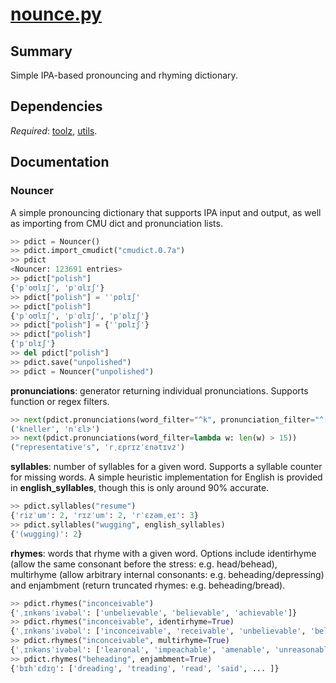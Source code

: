 # [nounce.py](nounce.py)

## Summary 
Simple IPA-based pronouncing and rhyming dictionary. 

## Dependencies
*Required*: [toolz](http://toolz.readthedocs.io/en/latest/index.html), [utils](utils.md).

## Documentation

### Nouncer

A simple pronouncing dictionary that supports IPA input and output, as well as importing from CMU dict and pronunciation lists.

```python
>> pdict = Nouncer()
>> pdict.import_cmudict("cmudict.0.7a")
>> pdict
<Nouncer: 123691 entries>
>> pdict["polish"]
{'pˈoʊlɪʃ', 'pˈɑlɪʃ'}
>> pdict["polish"] = 'ˈpɒlɪʃ'
>> pdict["polish"]
{'pˈoʊlɪʃ', 'pˈɑlɪʃ', 'pˈɒlɪʃ'}
>> pdict["polish"] = {'ˈpɒlɪʃ'}
>> pdict["polish"]
{'pˈɒlɪʃ'}
>> del pdict["polish"]
>> pdict.save("unpolished")
>> pdict = Nouncer("unpolished")
```


**pronunciations**: generator returning individual pronunciations. Supports function or regex filters.

```python
>> next(pdict.pronunciations(word_filter="^k", pronunciation_filter="^[^k]"))
('kneller', 'nˈɛlɝ')
>> next(pdict.pronunciations(word_filter=lambda w: len(w) > 15))
("representative's", 'rˌɛprɪzˈɛnətɪvz')
```

**syllables**: number of syllables for a given word. Supports a syllable counter for missing words. A simple heuristic implementation for English is provided in **english_syllables**, though this is only around 90% accurate.

```python
>> pdict.syllables("resume")
{'rizˈum': 2, 'rɪzˈum': 2, 'rˈɛzəmˌeɪ': 3}
>> pdict.syllables("wugging", english_syllables)
{'(wugging)': 2}
```

**rhymes**: words that rhyme with a given word. Options include identirhyme (allow the same consonant before the stress: e.g. head/behead), multirhyme (allow arbitrary internal consonants: e.g. beheading/depressing) and enjambment (return truncated rhymes: e.g. beheading/bread).

```python
>> pdict.rhymes("inconceivable")
{'ˌɪnkənsˈivəbəl': ['unbelievable', 'believable', 'achievable']}
>> pdict.rhymes("inconceivable", identirhyme=True)
{'ˌɪnkənsˈivəbəl': ['inconceivable', 'receivable', 'unbelievable', 'believable', 'achievable', 'conceivable']}
>> pdict.rhymes("inconceivable", multirhyme=True)
{'ˌɪnkənsˈivəbəl': ['learonal', 'impeachable', 'amenable', 'unreasonable', ... ]}
>> pdict.rhymes("beheading", enjambment=True)
{'bɪhˈɛdɪŋ': ['dreading', 'treading', 'read', 'said', ... ]}
```

